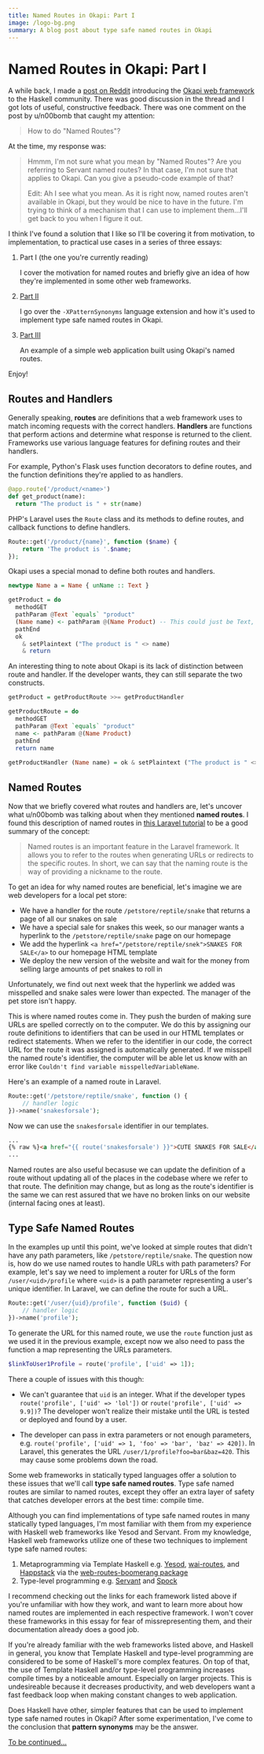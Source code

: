 ```yaml
---
title: Named Routes in Okapi: Part I
image: /logo-bg.png
summary: A blog post about type safe named routes in Okapi
---
```


# Named Routes in Okapi: Part I

A while back, I made a [post on Reddit](https://www.reddit.com/r/haskell/comments/trzi5u/new_serverside_framework_based_on_monadic_parsing/)
introducing the [Okapi web framework]() to the Haskell community. There was good discussion in the thread and I got lots of useful, constructive feedback.
There was one comment on the post by u/n00bomb that caught my attention:

> How to do "Named Routes"?

At the time, my response was:

> Hmmm, I'm not sure what you mean by "Named Routes"? Are you referring to Servant named routes?
> In that case, I'm not sure that applies to Okapi. Can you give a pseudo-code example of that?
> 
> Edit: Ah I see what you mean. As it is right now, named routes aren't available in Okapi, but they would be nice to have in the future.
> I'm trying to think of a mechanism that I can use to implement them...I'll get back to you when I figure it out.

I think I've found a solution that I like so I'll be covering it from motivation, to implementation, to practical use cases in a series of three essays:

1. Part I (the one you're currently reading)

   I cover the motivation for named routes and briefly give an idea of how they're implemented in some other web frameworks.

2. [Part II](/post3)

   I go over the `-XPatternSynonyms` language extension and how it's used to implement type safe named routes in Okapi.

3. [Part III](/post4)

   An example of a simple web application built using Okapi's named routes.

Enjoy!

## Routes and Handlers

Generally speaking, **routes** are definitions that a web framework uses to match incoming requests with the correct handlers.
**Handlers** are functions that perform actions and determine what response is returned to the client.
Frameworks use various language features for defining routes and their handlers.

For example, Python's Flask uses function decorators to define routes, and the function definitions they're applied to as handlers.

```python
@app.route('/product/<name>')
def get_product(name):
  return "The product is " + str(name)
```

PHP's Laravel uses the `Route` class and its methods to define routes, and callback functions to define handlers.

```php
Route::get('/product/{name}', function ($name) {
    return 'The product is '.$name;
});
```

Okapi uses a special monad to define both routes and handlers.

```haskell
newtype Name a = Name { unName :: Text }

getProduct = do
  methodGET
  pathParam @Text `equals` "product"
  (Name name) <- pathParam @(Name Product) -- This could just be Text, but we're using Haskell so...
  pathEnd
  ok
    & setPlaintext ("The product is " <> name)
    & return
```

An interesting thing to note about Okapi is its lack of distinction between route and handler. If the developer wants, they can still
separate the two constructs.

```haskell
getProduct = getProductRoute >>= getProductHandler

getProductRoute = do
  methodGET
  pathParam @Text `equals` "product"
  name <- pathParam @(Name Product)
  pathEnd
  return name
  
getProductHandler (Name name) = ok & setPlaintext ("The product is " <> name) & return
```

## Named Routes

Now that we briefly covered what routes and handlers are, let's uncover what u/n00bomb was talking about when they mentioned **named routes**.
I found this description of named routes in [this Laravel tutorial](https://www.javatpoint.com/named-routes-in-laravel#:~:text=Named%20routes%20is%20an%20important,a%20nickname%20to%20the%20route.) to be a good summary of the concept:

> Named routes is an important feature in the Laravel framework.
> It allows you to refer to the routes when generating URLs or redirects to the specific routes.
> In short, we can say that the naming route is the way of providing a nickname to the route.

To get an idea for why named routes are beneficial, let's imagine we are web developers for a local pet store:
 
- We have a handler for the route `/petstore/reptile/snake` that returns a page of all our snakes on sale
- We have a special sale for snakes this week, so our manager wants a hyperlink to the `/petstore/reptile/snake` page on our homepage
- We add the hyperlink `<a href="/petstore/reptile/snek">SNAKES FOR SALE</a>` to our homepage HTML template
- We deploy the new version of the website and wait for the money from selling large amounts of pet snakes to roll in

Unfortunately, we find out next week that the hyperlink we added was misspelled and snake sales were lower than expected.
The manager of the pet store isn't happy.

This is where named routes come in. They push the burden of making sure URLs are spelled correctly on to the computer. We do this by assigning
our route definitions to identifiers that can be used in our HTML templates or redirect statements.
When we refer to the identifier in our code, the correct URL for the route it was assigned is automatically generated.
If we misspell the named route's identifier, the computer will be able let us know with an error like `Couldn't find variable misspelledVariableName`.

Here's an example of a named route in Laravel.

```php
Route::get('/petstore/reptile/snake', function () {
    // handler logic
})->name('snakesforsale');
```

Now we can use the `snakesforsale` identifier in our templates.

```html
...
{% raw %}<a href="{{ route('snakesforsale') }}">CUTE SNAKES FOR SALE</a>{% endraw %}
...
```

Named routes are also useful becasuse we can update the definition of a route without updating all of the places in the codebase where we refer to that route.
The definition may change, but as long as the route's identifier is the same we can rest assured that we have no broken links on our website (internal facing ones at least).

## Type Safe Named Routes

In the examples up until this point, we've looked at simple routes that didn't have any path parameters, like `/petstore/reptile/snake`.
The question now is, how do we use named routes to handle URLs with path parameters? For example, let's say we need to implement a router for URLs of the form `/user/<uid>/profile` where `<uid>` is a path parameter representing a user's unique identifier. In Laravel, we can define the route for such a URL.

```php
Route::get('/user/{uid}/profile', function ($uid) {
    // handler logic
})->name('profile');
```

To generate the URL for this named route, we use the `route` function just as we used it in the previous example, except now we also need to pass the function a map representing the URLs parameters.

```php
$linkToUser1Profile = route('profile', ['uid' => 1]);
```

There a couple of issues with this though:

- We can't guarantee that `uid` is an integer.
  What if the developer types `route('profile', ['uid' => 'lol'])` or `route('profile', ['uid' => 9.9])`?
  The developer won't realize their mistake until the URL is tested or deployed and found by a user.

- The developer can pass in extra parameters or not enough parameters, e.g. `route('profile', ['uid' => 1, 'foo' => 'bar', 'baz' => 420])`.
  In Laravel, this generates the URL `/user/1/profile?foo=bar&baz=420`. This may cause some problems down the road.

Some web frameworks in statically typed languages offer a solution to these issues that we'll call **type safe named routes**.
Type safe named routes are similar to named routes, except they offer an extra layer of safety that catches developer errors at the best time: compile time.

Although you can find implementations of type safe named routes in many statically typed languages, I'm most familiar with them from my experience with Haskell web frameworks like Yesod and Servant. From my knowledge, Haskell web frameworks utilize one of these two techniques to implement type safe named routes:

1. Metaprogramming via Template Haskell e.g. [Yesod](), [wai-routes](), and [Happstack]() via the [web-routes-boomerang package]()
2. Type-level programming e.g. [Servant]() and [Spock]()

I recommend checking out the links for each framework listed above if you're unfamiliar with how they work, and want to learn more about how named routes are implemented in each respective framework.
I won't cover these frameworks in this essay for fear of missrepresenting them, and their documentation already does a good job.

If you're already familiar with the web frameworks listed above, and Haskell in general, you know that Template Haskell and type-level programming
are considered to be some of Haskell's more complex features. On top of that, the use of Template Haskell and/or type-level programming increases
compile times by a noticeable amount. Especially on larger projects. This is undesireable because it decreases productivity, and web developers want a fast feedback loop when making constant changes to web application.

Does Haskell have other, simpler features that can be used to implement type safe named routes in Okapi?
After some experimentation, I've come to the conclusion that **pattern synonyms** may be the answer.

[To be continued...](/post3)

